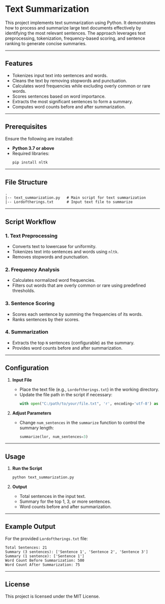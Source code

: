 # Text Summarization

This project implements text summarization using Python. It demonstrates how to process and summarize large text documents effectively by identifying the most relevant sentences. The approach leverages text preprocessing, tokenization, frequency-based scoring, and sentence ranking to generate concise summaries.

---

## Features

- Tokenizes input text into sentences and words.
- Cleans the text by removing stopwords and punctuation.
- Calculates word frequencies while excluding overly common or rare words.
- Scores sentences based on word importance.
- Extracts the most significant sentences to form a summary.
- Computes word counts before and after summarization.

---

## Prerequisites

Ensure the following are installed:

- **Python 3.7 or above**
- Required libraries:
  ```bash
  pip install nltk
  ```

---

## File Structure

```plaintext
.
|-- text_summarization.py   # Main script for text summarization
|-- Lordoftherings.txt      # Input text file to summarize
```

---

## Script Workflow

### 1. **Text Preprocessing**
- Converts text to lowercase for uniformity.
- Tokenizes text into sentences and words using `nltk`.
- Removes stopwords and punctuation.

### 2. **Frequency Analysis**
- Calculates normalized word frequencies.
- Filters out words that are overly common or rare using predefined thresholds.

### 3. **Sentence Scoring**
- Scores each sentence by summing the frequencies of its words.
- Ranks sentences by their scores.

### 4. **Summarization**
- Extracts the top `N` sentences (configurable) as the summary.
- Provides word counts before and after summarization.

---

## Configuration

1. **Input File**
   - Place the text file (e.g., `Lordoftherings.txt`) in the working directory.
   - Update the file path in the script if necessary:
     ```python
     with open("C:/path/to/your/file.txt", 'r', encoding='utf-8') as file:
     ```

2. **Adjust Parameters**
   - Change `num_sentences` in the `summarize` function to control the summary length:
     ```python
     summarize(lor, num_sentences=3)
     ```

---

## Usage

1. **Run the Script**
   ```bash
   python text_summarization.py
   ```

2. **Output**
   - Total sentences in the input text.
   - Summary for the top 1, 3, or more sentences.
   - Word counts before and after summarization.

---

## Example Output

For the provided `Lordoftherings.txt` file:

```
Total Sentences: 21
Summary (3 sentences): ['Sentence 1', 'Sentence 2', 'Sentence 3']
Summary (1 sentence): ['Sentence 1']
Word Count Before Summarization: 500
Word Count After Summarization: 75
```

---

## License

This project is licensed under the MIT License.
